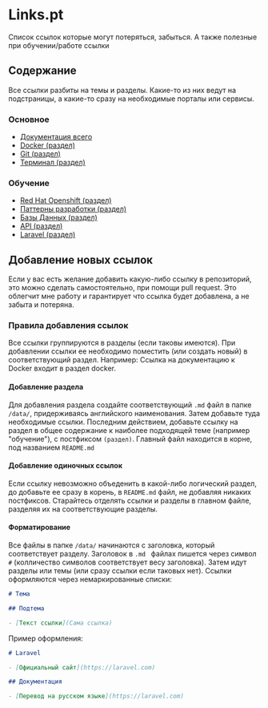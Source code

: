 # Links.pt

Список ссылок которые могут потеряться, забыться. А также полезные при обучении/работе ссылки

<!-- ## Поиск

<div style="display: flex; gap: 10px">
<a href="#letter_ru_1">А</a>
<a href="#letter_ru_2">Б</a>
<a href="#letter_ru_3">В</a>
<a href="#letter_ru_4">Г</a>
<a href="#letter_ru_5">Д</a>
<a href="#letter_ru_6">Е</a>
<a href="#letter_ru_7">Ё</a>
<a href="#letter_ru_8">Ж</a>
<a href="#letter_ru_9">З</a>
<a href="#letter_ru_10">И</a>
<a href="#letter_ru_11">Й</a>
<a href="#letter_ru_12">К</a>
<a href="#letter_ru_13">Л</a>
<a href="#letter_ru_14">М</a>
<a href="#letter_ru_15">Н</a>
<a href="#letter_ru_16">О</a>
<a href="#letter_ru_17">П</a>
<a href="#letter_ru_18">Р</a>
<a href="#letter_ru_19">С</a>
<a href="#letter_ru_20">Т</a>
<a href="#letter_ru_21">У</a>
<a href="#letter_ru_22">Ф</a>
<a href="#letter_ru_23">Х</a>
<a href="#letter_ru_24">Ц</a>
<a href="#letter_ru_25">Ч</a>
<a href="#letter_ru_26">Ш</a>
<a href="#letter_ru_27">Щ</a>
<a href="#letter_ru_28">Э</a>
<a href="#letter_ru_29">Ю</a>
<a href="#letter_ru_30">Я</a>
</div>

<div style="display: flex; gap: 10px">
<a href="#letter_eng_1">A</a>
<a href="#letter_eng_2">B</a>
<a href="#letter_eng_3">C</a>
<a href="#letter_eng_4">D</a>
<a href="#letter_eng_5">E</a>
<a href="#letter_eng_6">F</a>
<a href="#letter_eng_7">G</a>
<a href="#letter_eng_8">H</a>
<a href="#letter_eng_9">I</a>
<a href="#letter_eng_10">J</a>
<a href="#letter_eng_11">K</a>
<a href="#letter_eng_12">L</a>
<a href="#letter_eng_13">M</a>
<a href="#letter_eng_14">N</a>
<a href="#letter_eng_15">O</a>
<a href="#letter_eng_16">P</a>
<a href="#letter_eng_17">Q</a>
<a href="#letter_eng_18">R</a>
<a href="#letter_eng_19">S</a>
<a href="#letter_eng_20">T</a>
<a href="#letter_eng_21">U</a>
<a href="#letter_eng_22">V</a>
<a href="#letter_eng_23">W</a>
<a href="#letter_eng_24">X</a>
<a href="#letter_eng_25">Y</a>
<a href="#letter_eng_26">Z</a>
</div>

# Russian

<a id="letter_ru_4"></a>
### Г

- [Git](/data/git.md)

<a id="letter_ru_5"></a>
### Д

- [Docker](/data/docker.md)

<a id="letter_ru_16"></a>
### О

- [Red Hat Openshift](/data/red-hat-openshift.md)

# English

<a id="letter_ru_4"></a>
### D

- [Docker](/data/docker.md)


<a id="letter_ru_7"></a>
### G

- [Git](/data/git.md)

<a id="letter_ru_15"></a>
### O

- [Red Hat Openshift](/data/red-hat-openshift.md) -->

## Содержание

Все ссылки разбиты на темы и разделы. Какие-то из них ведут на подстраницы, а какие-то сразу на необходимые порталы или сервисы.

### Основное

- [Документация всего](https://devdocs.io/)
- [Docker (раздел)](/data/docker.md)
- [Git (раздел)](/data/git.md)
- [Терминал (раздел)](/data/terminal.md)

### Обучение

- [Red Hat Openshift (раздел)](/data/red-hat-openshift.md)
- [Паттерны разработки (раздел)](/data/development-patterns.md)
- [Базы Данных (раздел)](/data/databases.md)
- [API (раздел)](/data/api.md)
- [Laravel (раздел)](/data/laravel.md)

## Добавление новых ссылок

Если у вас есть желание добавить какую-либо ссылку в репозиторий, это можно сделать самостоятельно, при помощи pull request. Это облегчит мне работу и гарантирует что ссылка будет добавлена, а не забыта и потеряна.

### Правила добавления ссылок

Все ссылки группируются в разделы (если таковы имеются). При добавлении ссылки ее необходимо поместить (или создать новый) в соответствующий раздел. Например: Ссылка на документацию к Docker входит в раздел docker.

#### Добавление раздела

Для добавления раздела создайте соответствующий `.md` файл в папке `/data/`, придерживаясь английского наименования. Затем добавьте туда необходимые ссылки. Последним действием, добавьте ссылку на раздел в общее содержание к наиболее подходящей теме (например "обучение"), с постфиксом `(раздел)`. Главный файл находится в корне, под названием `README.md`

#### Добавление одиночных ссылок

Если ссылку невозможно объеденить в какой-либо логический раздел, до добавьте ее сразу в корень, в `README.md` файл, не добавляя никаких постфиксов. Старайтесь отделять ссылки и разделы в главном файле, разделяя их на соответствующие разделы.

#### Форматирование

Все файлы в папке `/data/` начинаются с заголовка, который соответствует разделу. Заголовок в `.md ` файлах пишется через символ `#` (колличество символов соответствует весу заголовка). Затем идут разделы или темы (или сразу ссылки если таковых нет). 
Ссылки оформляются через немаркированные списки:

```md
# Тема

## Подтема

- [Текст ссылки](Сама ссылка)
```

Пример оформления:

```md
# Laravel

- [Официальный сайт](https://laravel.com)

## Документация

- [Перевод на русском языке](https://laravel.com)
```